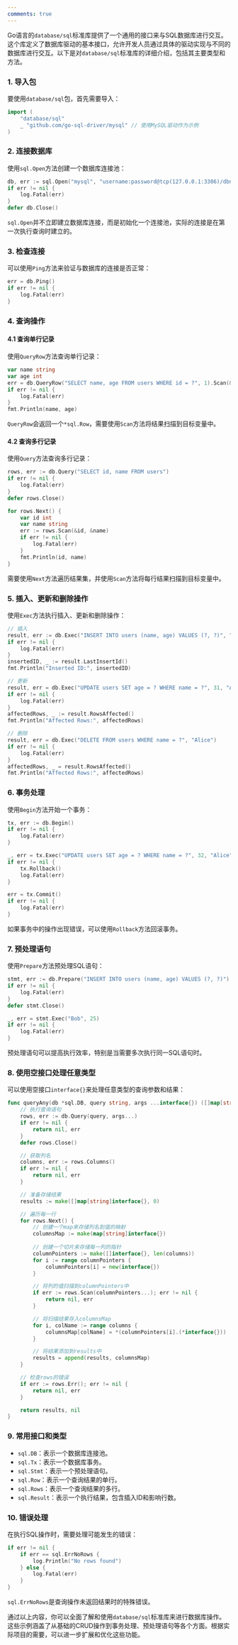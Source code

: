 ```yaml
---
comments: true
---
```


Go语言的`database/sql`标准库提供了一个通用的接口来与SQL数据库进行交互。这个库定义了数据库驱动的基本接口，允许开发人员通过具体的驱动实现与不同的数据库进行交互。以下是对`database/sql`标准库的详细介绍，包括其主要类型和方法。

### 1. 导入包

要使用`database/sql`包，首先需要导入：

```go
import (
    "database/sql"
    _ "github.com/go-sql-driver/mysql" // 使用MySQL驱动作为示例
)
```

### 2. 连接数据库

使用`sql.Open`方法创建一个数据库连接池：

```go
db, err := sql.Open("mysql", "username:password@tcp(127.0.0.1:3306)/dbname")
if err != nil {
    log.Fatal(err)
}
defer db.Close()
```

`sql.Open`并不立即建立数据库连接，而是初始化一个连接池，实际的连接是在第一次执行查询时建立的。

### 3. 检查连接

可以使用`Ping`方法来验证与数据库的连接是否正常：

```go
err = db.Ping()
if err != nil {
    log.Fatal(err)
}
```

### 4. 查询操作

#### 4.1 查询单行记录

使用`QueryRow`方法查询单行记录：

```go
var name string
var age int
err = db.QueryRow("SELECT name, age FROM users WHERE id = ?", 1).Scan(&name, &age)
if err != nil {
    log.Fatal(err)
}
fmt.Println(name, age)
```

`QueryRow`会返回一个`*sql.Row`，需要使用`Scan`方法将结果扫描到目标变量中。

#### 4.2 查询多行记录

使用`Query`方法查询多行记录：

```go
rows, err := db.Query("SELECT id, name FROM users")
if err != nil {
    log.Fatal(err)
}
defer rows.Close()

for rows.Next() {
    var id int
    var name string
    err := rows.Scan(&id, &name)
    if err != nil {
        log.Fatal(err)
    }
    fmt.Println(id, name)
}
```

需要使用`Next`方法遍历结果集，并使用`Scan`方法将每行结果扫描到目标变量中。

### 5. 插入、更新和删除操作

使用`Exec`方法执行插入、更新和删除操作：

```go
// 插入
result, err := db.Exec("INSERT INTO users (name, age) VALUES (?, ?)", "Alice", 30)
if err != nil {
    log.Fatal(err)
}
insertedID, _ := result.LastInsertId()
fmt.Println("Inserted ID:", insertedID)

// 更新
result, err = db.Exec("UPDATE users SET age = ? WHERE name = ?", 31, "Alice")
if err != nil {
    log.Fatal(err)
}
affectedRows, _ := result.RowsAffected()
fmt.Println("Affected Rows:", affectedRows)

// 删除
result, err = db.Exec("DELETE FROM users WHERE name = ?", "Alice")
if err != nil {
    log.Fatal(err)
}
affectedRows, _ = result.RowsAffected()
fmt.Println("Affected Rows:", affectedRows)
```

### 6. 事务处理

使用`Begin`方法开始一个事务：

```go
tx, err := db.Begin()
if err != nil {
    log.Fatal(err)
}

_, err = tx.Exec("UPDATE users SET age = ? WHERE name = ?", 32, "Alice")
if err != nil {
    tx.Rollback()
    log.Fatal(err)
}

err = tx.Commit()
if err != nil {
    log.Fatal(err)
}
```

如果事务中的操作出现错误，可以使用`Rollback`方法回滚事务。

### 7. 预处理语句

使用`Prepare`方法预处理SQL语句：

```go
stmt, err := db.Prepare("INSERT INTO users (name, age) VALUES (?, ?)")
if err != nil {
    log.Fatal(err)
}
defer stmt.Close()

_, err = stmt.Exec("Bob", 25)
if err != nil {
    log.Fatal(err)
}
```

预处理语句可以提高执行效率，特别是当需要多次执行同一SQL语句时。

### 8. 使用空接口处理任意类型

可以使用空接口`interface{}`来处理任意类型的查询参数和结果：

```go
func queryAny(db *sql.DB, query string, args ...interface{}) ([]map[string]interface{}, error) {
    // 执行查询语句
    rows, err := db.Query(query, args...)
    if err != nil {
        return nil, err
    }
    defer rows.Close()

    // 获取列名
    columns, err := rows.Columns()
    if err != nil {
        return nil, err
    }

    // 准备存储结果
    results := make([]map[string]interface{}, 0)

    // 遍历每一行
    for rows.Next() {
        // 创建一个map来存储列名到值的映射
        columnsMap := make(map[string]interface{})
        
        // 创建一个切片来存储每一列的指针
        columnPointers := make([]interface{}, len(columns))
        for i := range columnPointers {
            columnPointers[i] = new(interface{})
        }

        // 将列的值扫描到columnPointers中
        if err := rows.Scan(columnPointers...); err != nil {
            return nil, err
        }

        // 将扫描结果存入columnsMap
        for i, colName := range columns {
            columnsMap[colName] = *(columnPointers[i].(*interface{}))
        }

        // 将结果添加到results中
        results = append(results, columnsMap)
    }

    // 检查rows的错误
    if err := rows.Err(); err != nil {
        return nil, err
    }

    return results, nil
}
```

### 9. 常用接口和类型

- `sql.DB`：表示一个数据库连接池。
- `sql.Tx`：表示一个数据库事务。
- `sql.Stmt`：表示一个预处理语句。
- `sql.Row`：表示一个查询结果的单行。
- `sql.Rows`：表示一个查询结果的多行。
- `sql.Result`：表示一个执行结果，包含插入ID和影响行数。

### 10. 错误处理

在执行SQL操作时，需要处理可能发生的错误：

```go
if err != nil {
    if err == sql.ErrNoRows {
        log.Println("No rows found")
    } else {
        log.Fatal(err)
    }
}
```

`sql.ErrNoRows`是查询操作未返回结果时的特殊错误。

通过以上内容，你可以全面了解和使用`database/sql`标准库来进行数据库操作。这些示例涵盖了从基础的CRUD操作到事务处理、预处理语句等各个方面。根据实际项目的需要，可以进一步扩展和优化这些功能。